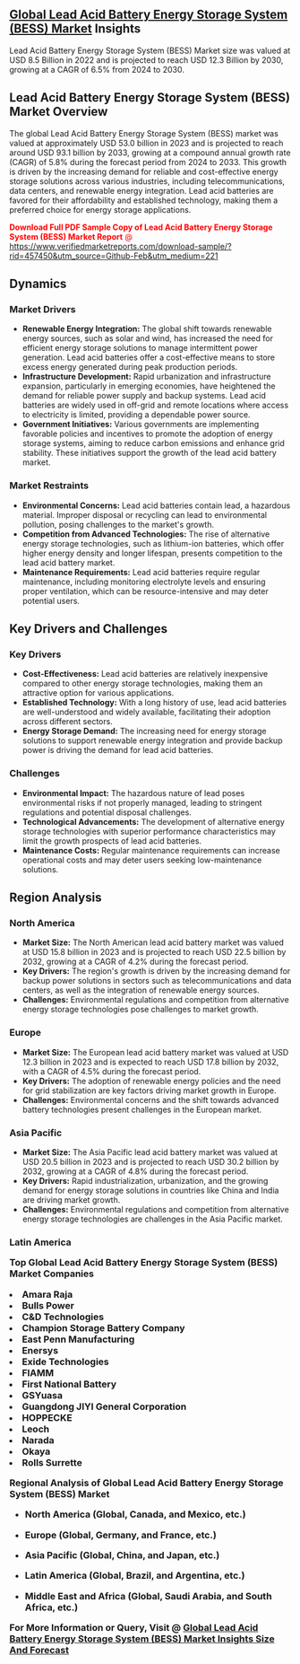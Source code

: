 <h2><a href="https://www.verifiedmarketreports.com/download-sample/?rid=457450&amp;utm_source=Github&amp;utm_medium=221" target="_blank">Global Lead Acid Battery Energy Storage System (BESS) Market</a> Insights</h2><p>Lead Acid Battery Energy Storage System (BESS) Market size was valued at USD 8.5 Billion in 2022 and is projected to reach USD 12.3 Billion by 2030, growing at a CAGR of 6.5% from 2024 to 2030.</p><p> <h2>Lead Acid Battery Energy Storage System (BESS) Market Overview</h2> <p>The global Lead Acid Battery Energy Storage System (BESS) market was valued at approximately USD 53.0 billion in 2023 and is projected to reach around USD 93.1 billion by 2033, growing at a compound annual growth rate (CAGR) of 5.8% during the forecast period from 2024 to 2033. This growth is driven by the increasing demand for reliable and cost-effective energy storage solutions across various industries, including telecommunications, data centers, and renewable energy integration. Lead acid batteries are favored for their affordability and established technology, making them a preferred choice for energy storage applications. </p> <p><p><span class=""><span style="color: #ff0000;"><strong>Download Full PDF Sample Copy of Lead Acid Battery Energy Storage System (BESS) Market Report</strong> @ </span><a href="https://www.verifiedmarketreports.com/download-sample/?rid=457450&amp;utm_source=Github-Feb&amp;utm_medium=221" target="_blank">https://www.verifiedmarketreports.com/download-sample/?rid=457450&amp;utm_source=Github-Feb&amp;utm_medium=221</a></span></p></p> <h2>Dynamics</h2> <h3>Market Drivers</h3> <ul> <li><strong>Renewable Energy Integration:</strong> The global shift towards renewable energy sources, such as solar and wind, has increased the need for efficient energy storage solutions to manage intermittent power generation. Lead acid batteries offer a cost-effective means to store excess energy generated during peak production periods. </li> <li><strong>Infrastructure Development:</strong> Rapid urbanization and infrastructure expansion, particularly in emerging economies, have heightened the demand for reliable power supply and backup systems. Lead acid batteries are widely used in off-grid and remote locations where access to electricity is limited, providing a dependable power source. </li> <li><strong>Government Initiatives:</strong> Various governments are implementing favorable policies and incentives to promote the adoption of energy storage systems, aiming to reduce carbon emissions and enhance grid stability. These initiatives support the growth of the lead acid battery market. </li> </ul> <h3>Market Restraints</h3> <ul> <li><strong>Environmental Concerns:</strong> Lead acid batteries contain lead, a hazardous material. Improper disposal or recycling can lead to environmental pollution, posing challenges to the market's growth. </li> <li><strong>Competition from Advanced Technologies:</strong> The rise of alternative energy storage technologies, such as lithium-ion batteries, which offer higher energy density and longer lifespan, presents competition to the lead acid battery market. </li> <li><strong>Maintenance Requirements:</strong> Lead acid batteries require regular maintenance, including monitoring electrolyte levels and ensuring proper ventilation, which can be resource-intensive and may deter potential users. </li> </ul> <h2>Key Drivers and Challenges</h2> <h3>Key Drivers</h3> <ul> <li><strong>Cost-Effectiveness:</strong> Lead acid batteries are relatively inexpensive compared to other energy storage technologies, making them an attractive option for various applications. </li> <li><strong>Established Technology:</strong> With a long history of use, lead acid batteries are well-understood and widely available, facilitating their adoption across different sectors. </li> <li><strong>Energy Storage Demand:</strong> The increasing need for energy storage solutions to support renewable energy integration and provide backup power is driving the demand for lead acid batteries. </li> </ul> <h3>Challenges</h3> <ul> <li><strong>Environmental Impact:</strong> The hazardous nature of lead poses environmental risks if not properly managed, leading to stringent regulations and potential disposal challenges. </li> <li><strong>Technological Advancements:</strong> The development of alternative energy storage technologies with superior performance characteristics may limit the growth prospects of lead acid batteries. </li> <li><strong>Maintenance Costs:</strong> Regular maintenance requirements can increase operational costs and may deter users seeking low-maintenance solutions. </li> </ul> <h2>Region Analysis</h2> <h3>North America</h3> <ul> <li><strong>Market Size:</strong> The North American lead acid battery market was valued at USD 15.8 billion in 2023 and is projected to reach USD 22.5 billion by 2032, growing at a CAGR of 4.2% during the forecast period. </li> <li><strong>Key Drivers:</strong> The region's growth is driven by the increasing demand for backup power solutions in sectors such as telecommunications and data centers, as well as the integration of renewable energy sources. </li> <li><strong>Challenges:</strong> Environmental regulations and competition from alternative energy storage technologies pose challenges to market growth. </li> </ul> <h3>Europe</h3> <ul> <li><strong>Market Size:</strong> The European lead acid battery market was valued at USD 12.3 billion in 2023 and is expected to reach USD 17.8 billion by 2032, with a CAGR of 4.5% during the forecast period. </li> <li><strong>Key Drivers:</strong> The adoption of renewable energy policies and the need for grid stabilization are key factors driving market growth in Europe. </li> <li><strong>Challenges:</strong> Environmental concerns and the shift towards advanced battery technologies present challenges in the European market. </li> </ul> <h3>Asia Pacific</h3> <ul> <li><strong>Market Size:</strong> The Asia Pacific lead acid battery market was valued at USD 20.5 billion in 2023 and is projected to reach USD 30.2 billion by 2032, growing at a CAGR of 4.8% during the forecast period. </li> <li><strong>Key Drivers:</strong> Rapid industrialization, urbanization, and the growing demand for energy storage solutions in countries like China and India are driving market growth. </li> <li><strong>Challenges:</strong> Environmental regulations and competition from alternative energy storage technologies are challenges in the Asia Pacific market. </li> </ul> <h3>Latin America</</p><p><strong>Top Global Lead Acid Battery Energy Storage System (BESS) Market Companies</strong></p><div data-test-id=""><p><li>Amara Raja</li><li> Bulls Power</li><li> C&D Technologies</li><li> Champion Storage Battery Company</li><li> East Penn Manufacturing</li><li> Enersys</li><li> Exide Technologies</li><li> FIAMM</li><li> First National Battery</li><li> GSYuasa</li><li> Guangdong JIYI General Corporation</li><li> HOPPECKE</li><li> Leoch</li><li> Narada</li><li> Okaya</li><li> Rolls Surrette</li></p><div><strong>Regional Analysis of&nbsp;Global Lead Acid Battery Energy Storage System (BESS) Market</strong></div><ul><li dir="ltr"><p dir="ltr">North America&nbsp;(Global, Canada, and Mexico, etc.)</p></li><li dir="ltr"><p dir="ltr">Europe (Global, Germany, and France, etc.)</p></li><li dir="ltr"><p dir="ltr">Asia Pacific&nbsp;(Global, China, and Japan, etc.)</p></li><li dir="ltr"><p dir="ltr">Latin America&nbsp;(Global, Brazil, and Argentina, etc.)</p></li><li dir="ltr">Middle East and Africa&nbsp;(Global, Saudi Arabia, and South Africa, etc.)</li></ul><p><strong>For More Information or Query, Visit @&nbsp;</strong><strong><a href="https://www.verifiedmarketreports.com/product/lead-acid-battery-energy-storage-system-bess-market/?utm_source=Github&amp;utm_medium=221" target="_blank">Global Lead Acid Battery Energy Storage System (BESS) Market Insights Size And Forecast</a></strong></p></div>
